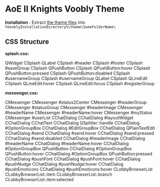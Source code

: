 # AoE II Knights Voobly Theme

**Installation** : Extract [the theme files](https://github.com/FreeP4lestine/voobly4/archive/refs/heads/main.zip) into `%VooblyInstallationDirectory%\theme\SomeFolderName\`

## CSS Structure

**splash.css:**

QWidget
CSplash QLabel
CSplash #header
CSplash #footer
CSplash #saveGroup
CSplash QPushButton
CSplash QPushButton:hover
CSplash QPushButton:pressed
CSplash QPushButton:disabled
CSplash #usernameGroup
CSplash #usernameGroup QLabel
CSplash QLineEdit
CSplash QLineEdit:hover
CSplash QLineEdit:focus
CSplash #registerGroup

**messenger.css:**

CMessenger
CMessenger #status2Center
CMessenger #headerGroup
CMessenger #statusGroup
CMessenger #headerImage
CMessenger #headerName
CMessenger #headerName:hover
CMessenger #myStatus
CMessenger #userList
CChatDialog
CChatDialog #layoutWidget
CChatDialog CChatText
CChatDialog QSplitter::handle
CChatDialog #OptionGroupBox 
CChatDialog #EditGroupBox
CChatDialog QPlainTextEdit
CChatDialog #send
CChatDialog #send:hover
CChatDialog #send:pressed
CChatDialog #send:disabled
CChatDialog #headerImage
CChatDialog #headerName
CChatDialog #headerName:hover
CChatDialog #OptionGroupBox QPushButton
CChatDialog #OptionGroupBox QPushButton:hover
CChatDialog #OptionGroupBox QPushButton:pressed
CChatDialog #pushFont
CChatDialog #pushFont:hover
CChatDialog #pushNudge 
CChatDialog #pushNudge:hover
CChatDialog #pushEmoticons
CChatDialog #pushEmoticons:hover
CLobbyBrowserList
CLobbyBrowserList::item
CLobbyBrowserList::branch
CLobbyBrowserList::item:selected
        
